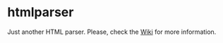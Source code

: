 htmlparser
==========

Just another HTML parser. Please, check the [Wiki][] for more information. 

[Wiki]: https://github.com/atreceno/htmlparser/wiki

